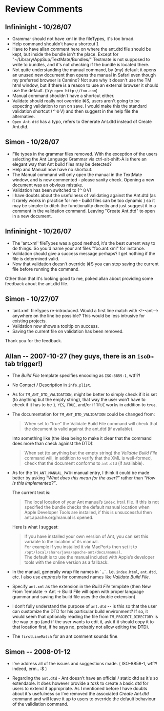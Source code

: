 # Review Comments

## Infininight - 10/26/07

* Grammar should not have xml in the fileTypes, it's too broad.
* Help command shouldn't have a shortcut [1].
* Have to have allan comment here on where the ant.dtd file should be kept, but inside the bundle isn't the place. Except for "~/Library/AppSup/TextMate/Bundles/" Textmate is not supposed to write to bundles, and it's not checking if the bundle is located there.
* Not quite understanding the manual command, by (my) default it opens an unused new document then opens the manual in Safari even though my preferred browser is Camino? Not sure why it doesn't use the TM html window, but if there is a reason to use an external browser it should use the default. (try: `open http://foo.com`)
* Manual command shouldn't have a shortcut either.
* Validate should really not override ⌘S, users aren't going to be expecting validation to run on save. I would make this the standard validation shortcut (⌃⇧V) and then suggest in the help file the alternative.
* `Open Ant.dtd` has a typo, refers to Generate Ant.dtd instead of Create Ant.dtd.

[1]: http://macromates.com/wiki/Bundles/StyleGuide

## Simon - 10/26/07

* File types in the grammar files removed. With the exception of the users selecting the Ant Language Grammar via ctrl-alt-shift-A is there an elegant way that Ant build files may be detected?
* Help and Manual now have no shortcut.
* The Manual command will only open the manual in the TextMate window, and is now commented - please sanity check. Opening a new document was an obvious mistake.
* Validation has been switched to (⌃⇧V)
* I have doubts about the usefulness of validating against the Ant.dtd (as it rarely works in practice for me - build files can be too dynamic ) so it may be simpler to ditch the functionality directly and just suggest it in a comment in the validation command. Leaving "Create Ant.dtd" to open in a new document.

## Infininight - 10/26/07

* The 'ant.xml' fileTypes was a good method, it's the best current way to do things. So you'd name your ant files "foo.ant.xml" for instance.
* Validation should give a success message perhaps? I get nothing if the file is determined valid.
* Now that validation doesn't override ⌘S you can stop saving the current file before running the command.

Other than that it's looking good to me, poked allan about providing some feedback about the ant.dtd file.

## Simon - 10/27/07

* 'ant.xml' fileTypes re-introduced. Would a first line match with <\!\-\-ant\-\-\> anywhere on the line be possible? This would be less intrusive for existing projects.
* Validation now shows a tooltip on success. 
* Saving the current file on validation has been removed.

Thank you for the feedback.

## Allan -- 2007-10-27 (hey guys, there is an `isoD⇥` tab trigger!)
<!-- My comments are best read with Markdown → Preview :) -->

* The *Build File* template specifies encoding as `ISO-8859-1`, wtf!?!

* No [Contact / Description][2] in `info.plist`.

* As for `TM_ANT_DTD_VALIDATION`, might be better to simply check if it is set (to anything but the empty string), that way the user won’t have to check if it has to be `1`, `YES`, `TRUE`, and/or if `TRUE` works in addition to `true`.

* The documentation for `TM_ANT_DTD_VALIDATION` could be changed from:
  > When set to “true” the Validate Build File command will check that the document is valid against the ant.dtd (if available).

  Into something like (the idea being to make it clear that the command does more than check against the DTD):
  > When set (to anything but the empty string) the _Validate Build File_ command will, in addition to verify that the XML is well-formed, check that the document conforms to `ant.dtd` (if available).

* As for the `TM_ANT_MANUAL_PATH` manual entry, I think it could be made better by asking *“What does this mean for the user?”* rather than *“How is this implemented?”*.

  The current text is:
  > The local location of your Ant manual’s `index.html` file. If this is not specified the bundle checks the default manual location when Apple Developer Tools are installed, if this is unsuccessful then ant.apache.org/manual is opened.

  Here is what I suggest:
  > If you have installed your own version of Ant, you can set this variable to the location of its manual.  
  > For example if you installed it via MacPorts then set it to `/opt/local/share/java/apache-ant/docs/manual`.  
  > The default is to use the manual included with Apple’s developer tools with the online version as a fallback.

* In the manual, generally wrap file names in `` `…` ``. I.e. `index.html`, `ant.dtd`, etc. I also use *emphasis* for command names like *Validate Build File*.

* Specify `ant.xml` as the extension in the *Build File* template (then New From Template → Ant → Build File will open with proper language grammar and saving the build file uses the double extension).

* I don’t fully understand the purpose of `ant.dtd` -- is this so that the user can customize the DTD for his particular build environment? If so, it would seem that optionally reading the file from `TM_PROJECT_DIRECTORY` is the way to go (and if the user wants to edit it, ask if it should copy it to that location first, if he says no, probably not allow editing the DTD).

* The `firstLineMatch` for an ant comment sounds fine.

[2]: http://macromates.com/wiki/Bundles/StyleGuide

## Simon -- 2008-01-12

* I've address all of the issues and suggestions made. ( ISO-8859-1, wtf?! indeed, erm.. :$ )

* Regarding the `ant.dtd` - Ant doesn't have an official / static dtd as it's so extendable. It does however provide a *task* to create a basic dtd for users to extend if appropriate. As I mentioned before I have doubts about it's usefulness so I've removed the associated *Create Ant.dtd* command and will leave it up to users to override the default behaviour of the validiation command.


